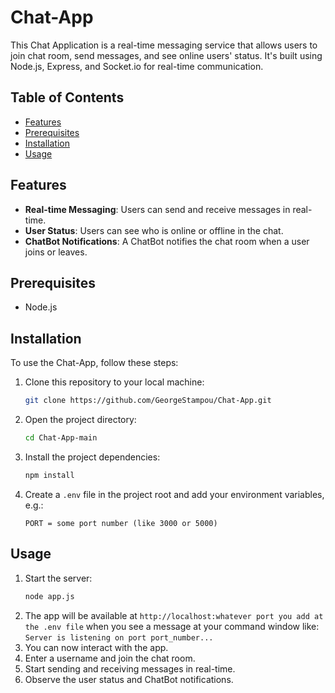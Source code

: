 # Chat-App
This Chat Application is a real-time messaging service that allows users to join chat room, send messages, and see online users' status. It's built using Node.js, Express, and Socket.io for real-time communication.

## Table of Contents
- [Features](#features)
- [Prerequisites](#prerequisites)
- [Installation](#installation)
- [Usage](#usage)

## Features
- **Real-time Messaging**: Users can send and receive messages in real-time.
- **User Status**: Users can see who is online or offline in the chat.
- **ChatBot Notifications**: A ChatBot notifies the chat room when a user joins or leaves.

## Prerequisites
- Node.js

## Installation

To use the Chat-App, follow these steps:

1. Clone this repository to your local machine:

   ```bash
   git clone https://github.com/GeorgeStampou/Chat-App.git

2. Open the project directory:
   
   ```bash
   cd Chat-App-main
3. Install the project dependencies:

   ```bash
   npm install
4. Create a `.env` file in the project root and add your environment variables, e.g.:
   ```env
   PORT = some port number (like 3000 or 5000)

## Usage

1. Start the server:
   ```bash
   node app.js
2. The app will be available at `http://localhost:whatever port you add at the .env file` when you see a message at your command window like: `Server is listening on port port_number...`
3. You can now interact with the app.
4. Enter a username and join the chat room.
5. Start sending and receiving messages in real-time.
6. Observe the user status and ChatBot notifications.
